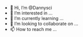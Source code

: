 - 👋 Hi, I’m @Dannysci
- 👀 I’m interested in ...
- 🌱 I’m currently learning ...
- 💞️ I’m looking to collaborate on ...
- 📫 How to reach me ...

<!---
Dannysci/Dannysci is a ✨ special ✨ repository because its `README.md` (this file) appears on your GitHub profile.
You can click the Preview link to take a look at your changes.
--->
